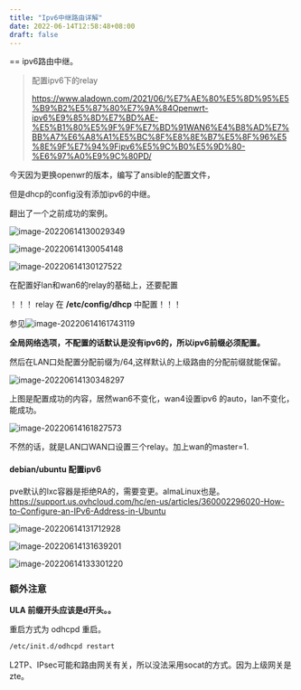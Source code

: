 ```yaml
---
title: "Ipv6中继路由详解"
date: 2022-06-14T12:58:48+08:00
draft: false
---
```


== ipv6路由中继。

> 配置ipv6下的relay
>
> https://www.aladown.com/2021/06/%E7%AE%80%E5%8D%95%E5%B9%B2%E5%87%80%E7%9A%84Openwrt-ipv6%E9%85%8D%E7%BD%AE-%E5%B1%80%E5%9F%9F%E7%BD%91WAN6%E4%B8%AD%E7%BB%A7%E6%A8%A1%E5%BC%8F%E8%8E%B7%E5%8F%96%E5%8E%9F%E7%94%9Fipv6%E5%9C%B0%E5%9D%80-%E6%97%A0%E9%9C%80PD/

今天因为更换openwr的版本，编写了ansible的配置文件，

但是dhcp的config没有添加ipv6的中继。

翻出了一个之前成功的案例。

![image-20220614130029349](https://res.cloudinary.com/dbzr1zvpf/image/upload/v1655182831/2022/06/2384dbb94e05323f79266aeaefebea56.webp)

![image-20220614130054148](https://res.cloudinary.com/dbzr1zvpf/image/upload/v1655182856/2022/06/ef806054b0c61080e85e4abdfe568b24.webp)

![image-20220614130127522](https://res.cloudinary.com/dbzr1zvpf/image/upload/v1655182888/2022/06/5be408c54a09545faf12829aacd672bd.webp)

在配置好lan和wan6的relay的基础上，还要配置

！！！ relay 在 **/etc/config/dhcp** 中配置！！！

参见![image-20220614161743119](https://res.cloudinary.com/dbzr1zvpf/image/upload/v1655194665/2022/06/735b3144626eaaad437871d7c6eef301.webp)

**全局网络选项，不配置的话默认是没有ipv6的，所以ipv6前缀必须配置。**

然后在LAN口处配置分配前缀为/64,这样默认的上级路由的分配前缀就能保留。

![image-20220614130348297](https://res.cloudinary.com/dbzr1zvpf/image/upload/v1655183030/2022/06/9a10d30b27fa00cfc55b929fc1142a97.webp)

上图是配置成功的内容，居然wan6不变化，wan4设置ipv6 的auto，lan不变化，能成功。

![image-20220614161827573](https://res.cloudinary.com/dbzr1zvpf/image/upload/v1655194709/2022/06/cac5a0915fcb088883025171359c8713.webp)

不然的话，就是LAN口WAN口设置三个relay。加上wan的master=1.



#### debian/ubuntu 配置ipv6

pve默认的lxc容器是拒绝RA的，需要变更。almaLinux也是。https://support.us.ovhcloud.com/hc/en-us/articles/360002296020-How-to-Configure-an-IPv6-Address-in-Ubuntu



![image-20220614131712928](https://res.cloudinary.com/dbzr1zvpf/image/upload/v1655183834/2022/06/59642767f7593f5b99b39b41bb1d8481.webp)

![image-20220614131639201](https://res.cloudinary.com/dbzr1zvpf/image/upload/v1655183801/2022/06/412337004fd78d09f027298679c21947.webp)

![image-20220614133301220](https://res.cloudinary.com/dbzr1zvpf/image/upload/v1655184784/2022/06/d62f454b01f925fcb88205851d3bd444.webp)

### 额外注意

**ULA 前缀开头应该是d开头。。**

重启方式为 odhcpd 重启。

```Bash
/etc/init.d/odhcpd restart

```

L2TP、IPsec可能和路由网关有关，所以没法采用socat的方式。因为上级网关是zte。

